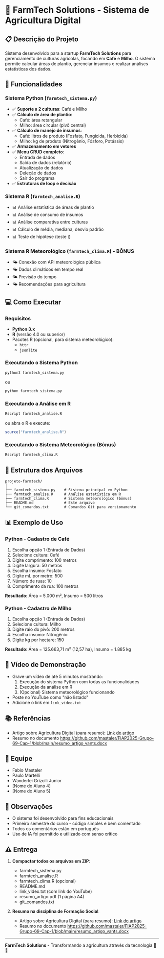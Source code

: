 # 🌱 FarmTech Solutions - Sistema de Agricultura Digital

## 📋 Descrição do Projeto
Sistema desenvolvido para a startup **FarmTech Solutions** para gerenciamento de culturas agrícolas, focando em **Café** e **Milho**. O sistema permite calcular áreas de plantio, gerenciar insumos e realizar análises estatísticas dos dados.

## 🚀 Funcionalidades

### Sistema Python (`farmtech_sistema.py`)
- ✅ **Suporte a 2 culturas**: Café e Milho
- ✅ **Cálculo de área de plantio**: 
  - Café: área retangular
  - Milho: área circular (pivô central)
- ✅ **Cálculo de manejo de insumos**:
  - Café: litros de produto (Fosfato, Fungicida, Herbicida)
  - Milho: kg de produto (Nitrogênio, Fósforo, Potássio)
- ✅ **Armazenamento em vetores**
- ✅ **Menu CRUD completo**:
  - Entrada de dados
  - Saída de dados (relatório)
  - Atualização de dados
  - Deleção de dados
  - Sair do programa
- ✅ **Estruturas de loop e decisão**

### Sistema R (`farmtech_analise.R`)
- 📊 Análise estatística de áreas de plantio
- 📊 Análise de consumo de insumos
- 📊 Análise comparativa entre culturas
- 📊 Cálculo de média, mediana, desvio padrão
- 📊 Teste de hipótese (teste t)

### Sistema R Meteorológico (`farmtech_clima.R`) - BÔNUS
- 🌤️ Conexão com API meteorológica pública
- 🌤️ Dados climáticos em tempo real
- 🌤️ Previsão do tempo
- 🌤️ Recomendações para agricultura

## 💻 Como Executar

### Requisitos
- **Python 3.x**
- **R** (versão 4.0 ou superior)
- Pacotes R (opcional, para sistema meteorológico):
  - `httr`
  - `jsonlite`

### Executando o Sistema Python
```bash
python3 farmtech_sistema.py
```
ou
```bash
python farmtech_sistema.py
```

### Executando a Análise em R
```bash
Rscript farmtech_analise.R
```
ou abra o R e execute:
```r
source("farmtech_analise.R")
```

### Executando o Sistema Meteorológico (Bônus)
```bash
Rscript farmtech_clima.R
```

## 📁 Estrutura dos Arquivos
```
projeto-farmtech/
│
├── farmtech_sistema.py    # Sistema principal em Python
├── farmtech_analise.R     # Análise estatística em R
├── farmtech_clima.R       # Sistema meteorológico (bônus)
├── README.md              # Este arquivo
└── git_comandos.txt       # Comandos Git para versionamento
```

## 📊 Exemplo de Uso

### Python - Cadastro de Café
1. Escolha opção 1 (Entrada de Dados)
2. Selecione cultura: Café
3. Digite comprimento: 100 metros
4. Digite largura: 50 metros
5. Escolha insumo: Fosfato
6. Digite mL por metro: 500
7. Número de ruas: 10
8. Comprimento da rua: 100 metros

**Resultado**: Área = 5.000 m², Insumo = 500 litros

### Python - Cadastro de Milho
1. Escolha opção 1 (Entrada de Dados)
2. Selecione cultura: Milho
3. Digite raio do pivô: 200 metros
4. Escolha insumo: Nitrogênio
5. Digite kg por hectare: 150

**Resultado**: Área = 125.663,71 m² (12,57 ha), Insumo = 1.885 kg

## 🎥 Vídeo de Demonstração
- Grave um vídeo de até 5 minutos mostrando:
  1. Execução do sistema Python com todas as funcionalidades
  2. Execução da análise em R
  3. (Opcional) Sistema meteorológico funcionando
- Poste no YouTube como "não listado"
- Adicione o link em `link_video.txt`

## 📚 Referências
- Artigo sobre Agricultura Digital (para resumo): [Link do artigo](https://www.alice.cnptia.embrapa.br/alice/bitstream/doc/1003485/1/CAP8.pdf)
- Resumo no documento https://github.com/mastaler/FIAP2025-Grupo-69-Cap-1/blob/main/resumo_artigo_vants.docx

## 👥 Equipe
- Fabio Mastaler
- Paulo Martelli
- Wanderlei Grizolli Junior
- [Nome do Aluno 4]
- [Nome do Aluno 5]

## 📝 Observações
- O sistema foi desenvolvido para fins educacionais
- Primeiro semestre do curso - código simples e bem comentado
- Todos os comentários estão em português
- Uso de IA foi permitido e utilizado com senso crítico

## ⚠️ Entrega
1. **Compactar todos os arquivos em ZIP**:
   - farmtech_sistema.py
   - farmtech_analise.R
   - farmtech_clima.R (opcional)
   - README.md
   - link_video.txt (com link do YouTube)
   - resumo_artigo.pdf (1 página A4)
   - git_comandos.txt

2. **Resumo na disciplina de Formação Social**:
   - Artigo sobre Agricultura Digital (para resumo): [Link do artigo](https://www.alice.cnptia.embrapa.br/alice/bitstream/doc/1003485/1/CAP8.pdf)
   - Resumo no documento https://github.com/mastaler/FIAP2025-Grupo-69-Cap-1/blob/main/resumo_artigo_vants.docx

---
**FarmTech Solutions** - Transformando a agricultura através da tecnologia 🚜🌱

